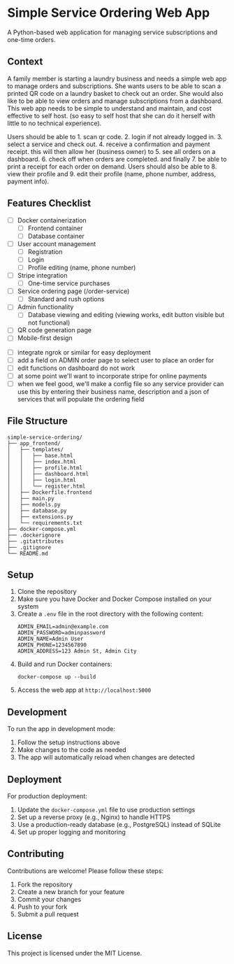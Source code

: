 # Simple Service Ordering Web App

A Python-based web application for managing service subscriptions and one-time orders.

## Context

A family member is starting a laundry business and needs a simple web app to manage orders and subscriptions. She wants users to be able to scan a printed QR code on a laundry basket to check out an order. She would also like to be able to view orders and manage subscriptions from a dashboard. This web app needs to be simple to understand and maintain, and cost effective to self host. (so easy to self host that she can do it herself with little to no technical experience).

Users should be able to 1. scan qr code. 2. login if not already logged in. 3. select a service and check out. 4. receive a confirmation and payment receipt. this will then allow her (business owner) to 5. see all orders on a dashboard. 6. check off when orders are completed. and finally 7. be able to print a receipt for each order on demand. Users should also be able to 8. view their profile and 9. edit their profile (name, phone number, address, payment info).

## Features Checklist

- [ ] Docker containerization
  - [ ] Frontend container
  - [ ] Database container
- [ ] User account management
  - [ ] Registration
  - [ ] Login
  - [ ] Profile editing (name, phone number)
- [ ] Stripe integration
  <!-- - [ ] Subscription management -->
  - [ ] One-time service purchases
- [ ] Service ordering page (/order-service)
  - [ ] Standard and rush options
  <!-- - [ ] Subscription status display -->
- [ ] Admin functionality
  - [ ] Database viewing and editing (viewing works, edit button visible but not functional)
  <!-- - [ ] Stripe health monitoring -->
  <!-- - [ ] Settings page -->
- [ ] QR code generation page
- [ ] Mobile-first design
<!-- - [ ] Stripe activation check and error handling -->
- [ ] integrate ngrok or similar for easy deployment
- [ ] add a field on ADMIN order page to select user to place an order for
- [ ] edit functions on dashboard do not work
- [ ] at some point we'll want to incorporate stripe for online payments
- [ ] when we feel good, we'll make a config file so any service provider can use this by entering their business name, description and a json of services that will populate the ordering field

## File Structure

```
simple-service-ordering/
├── app_frontend/
│   ├── templates/
│   │   ├── base.html
│   │   ├── index.html
│   │   ├── profile.html
│   │   ├── dashboard.html
│   │   ├── login.html
│   │   └── register.html
│   ├── Dockerfile.frontend
│   ├── main.py
│   ├── models.py
│   ├── database.py
│   ├── extensions.py
│   └── requirements.txt
├── docker-compose.yml
├── .dockerignore
├── .gitattributes
├── .gitignore
└── README.md
```

## Setup

1. Clone the repository
2. Make sure you have Docker and Docker Compose installed on your system
3. Create a `.env` file in the root directory with the following content:
   ```
   ADMIN_EMAIL=admin@example.com
   ADMIN_PASSWORD=adminpassword
   ADMIN_NAME=Admin User
   ADMIN_PHONE=1234567890
   ADMIN_ADDRESS=123 Admin St, Admin City
   ```
4. Build and run Docker containers:
   ```
   docker-compose up --build
   ```
5. Access the web app at `http://localhost:5000`

## Development

To run the app in development mode:

1. Follow the setup instructions above
2. Make changes to the code as needed
3. The app will automatically reload when changes are detected

## Deployment

For production deployment:

1. Update the `docker-compose.yml` file to use production settings
2. Set up a reverse proxy (e.g., Nginx) to handle HTTPS
3. Use a production-ready database (e.g., PostgreSQL) instead of SQLite
4. Set up proper logging and monitoring

## Contributing

Contributions are welcome! Please follow these steps:

1. Fork the repository
2. Create a new branch for your feature
3. Commit your changes
4. Push to your fork
5. Submit a pull request

## License

This project is licensed under the MIT License.